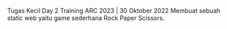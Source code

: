 Tugas Kecil Day 2
Training ARC 2023 | 30 Oktober 2022 
Membuat sebuah static web yaitu game sederhana Rock Paper Scissors.
